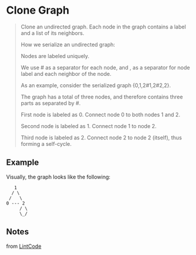 # Clone Graph

> Clone an undirected graph. Each node in the graph contains a label and a list of its neighbors.
>
> How we serialize an undirected graph:
>
> Nodes are labeled uniquely.
>
> We use # as a separator for each node, and , as a separator for node label and each neighbor of the node.
>
> As an example, consider the serialized graph {0,1,2#1,2#2,2}.
>
> The graph has a total of three nodes, and therefore contains three parts as separated by #.
>
> First node is labeled as 0. Connect node 0 to both nodes 1 and 2.
>
> Second node is labeled as 1. Connect node 1 to node 2.
>
> Third node is labeled as 2. Connect node 2 to node 2 (itself), thus forming a self-cycle.

## Example
Visually, the graph looks like the following:

```
   1
  / \
 /   \
0 --- 2
     / \
     \_/
```

## Notes

from [LintCode](http://www.lintcode.com/en/problem/clone-graph/)